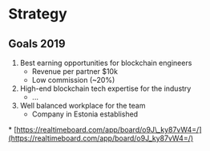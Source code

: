 # Strategy

## Goals 2019

1. Best earning opportunities for blockchain engineers
   * Revenue per partner $10k
   * Low commission \(~20%\)
2. High-end blockchain tech expertise for the industry
   * ...
3. Well balanced workplace for the team
   * Company in Estonia established

\* [https://realtimeboard.com/app/board/o9J\_ky87vW4=/](https://realtimeboard.com/app/board/o9J_ky87vW4=/)

